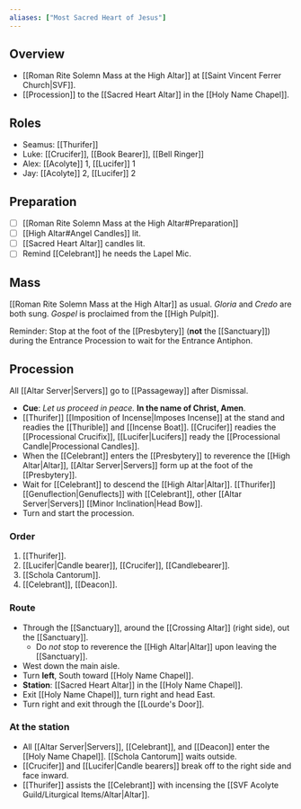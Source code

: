 ```yaml
---
aliases: ["Most Sacred Heart of Jesus"]
---
```

## Overview
- [[Roman Rite Solemn Mass at the High Altar]] at [[Saint Vincent Ferrer Church|SVF]].
- [[Procession]] to the [[Sacred Heart Altar]] in the [[Holy Name Chapel]].

## Roles
- Seamus: [[Thurifer]]
- Luke: [[Crucifer]], [[Book Bearer]], [[Bell Ringer]]
- Alex: [[Acolyte]] 1, [[Lucifer]] 1
- Jay: [[Acolyte]] 2, [[Lucifer]] 2

## Preparation
- [ ] [[Roman Rite Solemn Mass at the High Altar#Preparation]]
- [ ] [[High Altar#Angel Candles]] lit.
- [ ] [[Sacred Heart Altar]] candles lit.
- [ ] Remind [[Celebrant]] he needs the Lapel Mic.

## Mass
[[Roman Rite Solemn Mass at the High Altar]] as usual. _Gloria_ and _Credo_ are both sung. _Gospel_ is proclaimed from the [[High Pulpit]].

Reminder: Stop at the foot of the [[Presbytery]] (**not** the [[Sanctuary]]) during the Entrance Procession to wait for the Entrance Antiphon.

## Procession
All [[Altar Server|Servers]] go to [[Passageway]] after Dismissal.
- **Cue**: _Let us proceed in peace._ **In the name of Christ, Amen**.
- [[Thurifer]] [[Imposition of Incense|Imposes Incense]] at the stand and readies the [[Thurible]] and [[Incense Boat]]. [[Crucifer]] readies the [[Processional Crucifix]], [[Lucifer|Lucifers]] ready the [[Processional Candle|Processional Candles]].
- When the [[Celebrant]] enters the [[Presbytery]] to reverence the [[High Altar|Altar]], [[Altar Server|Servers]] form up at the foot of the [[Presbytery]].
- Wait for [[Celebrant]] to descend the [[High Altar|Altar]]. [[Thurifer]] [[Genuflection|Genuflects]] with [[Celebrant]], other [[Altar Server|Servers]] [[Minor Inclination|Head Bow]].
- Turn and start the procession.

### Order
1. [[Thurifer]].
2. [[Lucifer|Candle bearer]], [[Crucifer]], [[Candlebearer]].
3. [[Schola Cantorum]].
4. [[Celebrant]], [[Deacon]].

### Route
- Through the [[Sanctuary]], around the [[Crossing Altar]] (right side), out the [[Sanctuary]].
	- Do _not_ stop to reverence the [[High Altar|Altar]] upon leaving the [[Sanctuary]].
- West down the main aisle.
- Turn **left**, South toward [[Holy Name Chapel]].
- **Station**: [[Sacred Heart Altar]] in the [[Holy Name Chapel]].
- Exit [[Holy Name Chapel]], turn right and head East.
- Turn right and exit through the [[Lourde's Door]].

### At the station
- All [[Altar Server|Servers]], [[Celebrant]], and [[Deacon]] enter the [[Holy Name Chapel]]. [[Schola Cantorum]] waits outside.
- [[Crucifer]] and [[Lucifer|Candle bearers]] break off to the right side and face inward.
- [[Thurifer]] assists the [[Celebrant]] with incensing the [[SVF Acolyte Guild/Liturgical Items/Altar|Altar]].